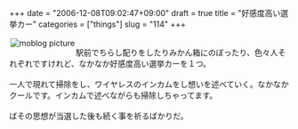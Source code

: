 +++
date = "2006-12-08T09:02:47+09:00"
draft = true
title = "好感度高い選挙カー"
categories = ["things"]
slug = "114"
+++

<a href="https://keruru.net/images/4578aba645bc5-img002.jpg" rel="lightbox" ><img src="https://keruru.net/images/4578aba645bc5-thumb_img002.jpg" alt="moblog picture" title="moblogPicture" border="0" valign="top" align="left" vspace="2" hspace="2" /></a>
<!-- bodytext -->
<br />駅前でちらし配りをしたりみかん箱にのぼったり、色々人それぞれですけれど、なかなか好感度高い選挙カーを１つ。<br /><br />一人で現れて掃除をし、ワイヤレスのインカムをし想いを述べていく。なかなかクールです。インカムで述べながらも掃除しちゃってます。<br /><br />ばその思想が当選した後も続く事を祈るばかりだ。<br /><br /><br />
<!-- bodytext end -->

